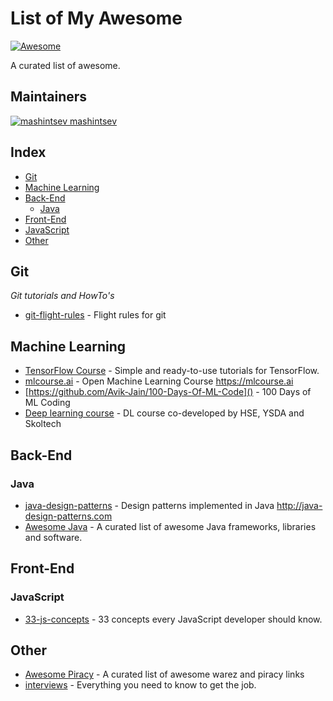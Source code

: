 List of My Awesome
==================
[![Awesome](https://cdn.rawgit.com/sindresorhus/awesome/d7305f38d29fed78fa85652e3a63e154dd8e8829/media/badge.svg)](https://github.com/mashintsev/awesome-awesome)

A curated list of awesome.


## Maintainers
[![mashintsev](https://avatars0.githubusercontent.com/u/986470?v=3&s=32) mashintsev](https://github.com/mashintsev)

## Index
- [Git](#git)
- [Machine Learning](#ml)
- [Back-End](#back-end)
  - [Java](#java)
- [Front-End](#front-end)
- [JavaScript](#javascript)
- [Other](#other)

## Git

*Git tutorials and HowTo's*

- [git-flight-rules](https://github.com/k88hudson/git-flight-rules) - Flight rules for git

## Machine Learning
- [TensorFlow Course](https://github.com/open-source-for-science/TensorFlow-Course) - Simple and ready-to-use tutorials for TensorFlow.
- [mlcourse.ai](https://github.com/Yorko/mlcourse.ai) - Open Machine Learning Course https://mlcourse.ai
- [https://github.com/Avik-Jain/100-Days-Of-ML-Code]() - 100 Days of ML Coding
- [Deep learning course](https://github.com/yandexdataschool/Practical_DL) - DL course co-developed by HSE, YSDA and Skoltech

## Back-End

### Java
- [java-design-patterns](https://github.com/iluwatar/java-design-patterns) - Design patterns implemented in Java http://java-design-patterns.com
- [Awesome Java](https://github.com/akullpp/awesome-java) - 
A curated list of awesome Java frameworks, libraries and software.

## Front-End

### JavaScript
- [33-js-concepts](https://github.com/leonardomso/33-js-concepts) - 33 concepts every JavaScript developer should know.

## Other
- [Awesome Piracy](https://github.com/Igglybuff/awesome-piracy) - A curated list of awesome warez and piracy links
- [interviews](https://github.com/kdn251/interviews) - Everything you need to know to get the job. 
